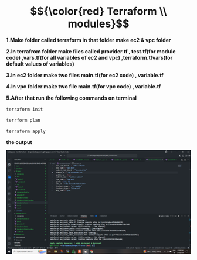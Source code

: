 # $${\color{red} Terraform \\ modules}$$

**1.Make folder called terraform in that  folder make ec2 & vpc folder** 

**2.In terrafrom folder make files called provider.tf , test.tf(for module code) ,vars.tf(for all variables of ec2 and vpc) ,terraform.tfvars(for default values of variables)**

**3.In ec2 folder make two files main.tf(for ec2 code) , variable.tf**

**4.In vpc folder make two file main.tf(for vpc code) , variable.tf**

**5.After that run the following commands on terminal**

````
terraform init
````
````
terrform plan
````
````
terraform apply
````

**the output**


![Example Image](https://github.com/shree3524/devops/blob/main/Terraform/modules/output_image.png)
